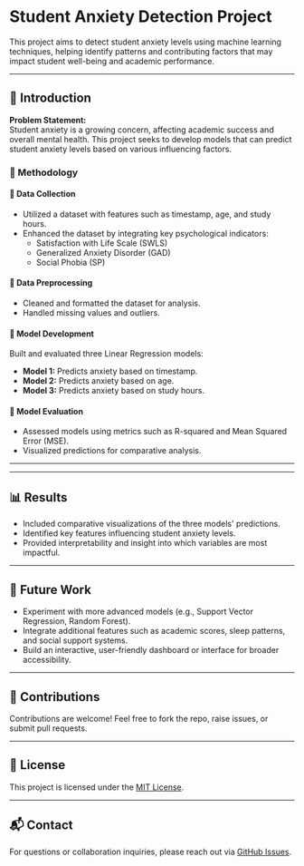 # Student Anxiety Detection Project

This project aims to detect student anxiety levels using machine learning techniques, helping identify patterns and contributing factors that may impact student well-being and academic performance.

---

## 📌 Introduction

**Problem Statement:**  
Student anxiety is a growing concern, affecting academic success and overall mental health. This project seeks to develop models that can predict student anxiety levels based on various influencing factors.

### 🧠 Methodology

#### 🔹 Data Collection
- Utilized a dataset with features such as timestamp, age, and study hours.
- Enhanced the dataset by integrating key psychological indicators:
  - Satisfaction with Life Scale (SWLS)
  - Generalized Anxiety Disorder (GAD)
  - Social Phobia (SP)

#### 🔹 Data Preprocessing
- Cleaned and formatted the dataset for analysis.
- Handled missing values and outliers.

#### 🔹 Model Development
Built and evaluated three Linear Regression models:
- **Model 1:** Predicts anxiety based on timestamp.
- **Model 2:** Predicts anxiety based on age.
- **Model 3:** Predicts anxiety based on study hours.

#### 🔹 Model Evaluation
- Assessed models using metrics such as R-squared and Mean Squared Error (MSE).
- Visualized predictions for comparative analysis.

---


---

## 📊 Results

- Included comparative visualizations of the three models' predictions.
- Identified key features influencing student anxiety levels.
- Provided interpretability and insight into which variables are most impactful.

---

## 🔮 Future Work

- Experiment with more advanced models (e.g., Support Vector Regression, Random Forest).
- Integrate additional features such as academic scores, sleep patterns, and social support systems.
- Build an interactive, user-friendly dashboard or interface for broader accessibility.

---

## 🤝 Contributions

Contributions are welcome! Feel free to fork the repo, raise issues, or submit pull requests.

---

## 📃 License

This project is licensed under the [MIT License](LICENSE).

---

## 📬 Contact

For questions or collaboration inquiries, please reach out via [GitHub Issues](https://github.com/ShehryarKhan123-ship-it/student-anxiety-detection/issues).


